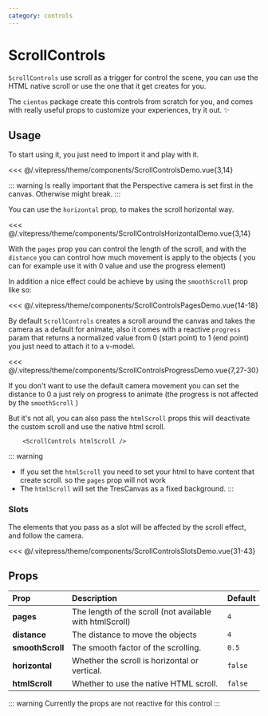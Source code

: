 ```yaml
---
category: controls
---
```


# ScrollControls

<DocsDemo>
  <ScrollControlsDemo />
</DocsDemo>

`ScrollControls` use scroll as a trigger for control the scene, you can use the HTML native scroll or use the one that it get creates for you.

The `cientos` package create this controls from scratch for you, and comes with really useful props to customize your experiences, try it out. ✨

## Usage

To start using it, you just need to import it and play with it.

<<< @/.vitepress/theme/components/ScrollControlsDemo.vue{3,14}

::: warning
Is really important that the Perspective camera is set first in the canvas. Otherwise might break.
:::

You can use the `horizontal` prop, to makes the scroll horizontal way.

<DocsDemo>
  <ScrollControlsHorizontalDemo />
</DocsDemo>

<<< @/.vitepress/theme/components/ScrollControlsHorizontalDemo.vue{3,14}

With the `pages` prop you can control the length of the scroll, and with the `distance` you can control how much movement is apply to the objects ( you can for example use it with 0 value and use the progress element)

In addition a nice effect could be achieve by using the `smoothScroll` prop like so:
<DocsDemo>
  <ScrollControlsPagesDemo />
</DocsDemo>

<<< @/.vitepress/theme/components/ScrollControlsPagesDemo.vue{14-18}

By default `ScrollControls` creates a scroll around the canvas and takes the camera as a default for animate, also it comes with a reactive `progress` param that returns a normalized value from 0 (start point) to 1 (end point) you just need to attach it to a v-model.

<DocsDemo>
  <ScrollControlsProgressDemo />
</DocsDemo>

<<< @/.vitepress/theme/components/ScrollControlsProgressDemo.vue{7,27-30}

If you don't want to use the default camera movement you can set the distance to 0 a just rely on progress to animate (the progress is not affected by the `smoothScroll` )

<DocsDemo>
  <ScrollControlsProgressCameraDemo />
</DocsDemo>

But it's not all, you can also pass the `htmlScroll` props this will deactivate the custom scroll and use the native html scroll.

```vue{1}
    <ScrollControls htmlScroll />
```

::: warning
- If you set the `htmlScroll` you need to set your html to have content that create scroll. so the `pages` prop will not work
- The `htmlScroll` will set the TresCanvas as a fixed background.
:::

### Slots

The elements that you pass as a slot will be affected by the scroll effect, and follow the camera.

<DocsDemo>
  <ScrollControlsSlotsDemo />
</DocsDemo>

<<< @/.vitepress/theme/components/ScrollControlsSlotsDemo.vue{31-43}

## Props

| Prop             | Description                                              | Default |
| :--------------- | :------------------------------------------------------- | ------- |
| **pages**        | The length of the scroll (not available with htmlScroll) | `4`     |
| **distance**     | The distance to move the objects                         | `4`     |
| **smoothScroll** | The smooth factor of the scrolling.                      | `0.5`   |
| **horizontal**   | Whether the scroll is horizontal or vertical.            | `false` |
| **htmlScroll**   | Whether to use the native HTML scroll.                   | `false` |

::: warning
Currently the props are not reactive for this control
:::
